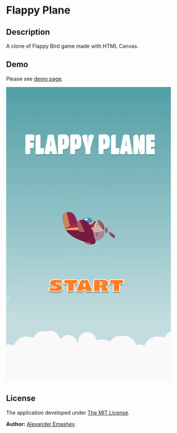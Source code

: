  # Flappy Plane

 ## Description

 A clone of Flappy Bird game made with HTML Canvas.

 ## Demo

 Please see [demo page](https://alexemashev.github.io/flappy-plane/index.html).

 ![Demo](public/flappy_plane_demo.gif)

 ## License

 The application developed under [The MIT License](https://opensource.org/licenses/MIT).

**Author:** [Alexander Emashev](https://github.com/AlexEmashev).
